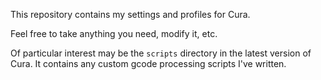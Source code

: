 This repository contains my settings and profiles for Cura.

Feel free to take anything you need, modify it, etc.

Of particular interest may be the `scripts` directory in the latest version of Cura. It contains any custom gcode processing scripts I've written.
